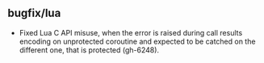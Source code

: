 ## bugfix/lua

* Fixed Lua C API misuse, when the error is raised during call results encoding
  on unprotected coroutine and expected to be catched on the different one, that
  is protected (gh-6248).
